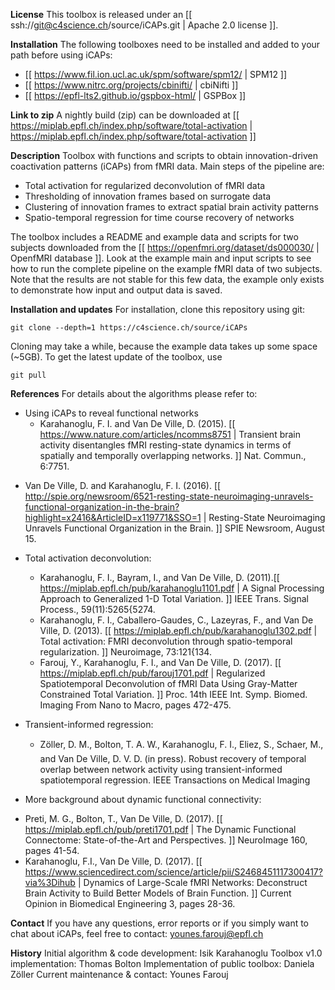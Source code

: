 **License**
This toolbox is released under an [[ ssh://git@c4science.ch/source/iCAPs.git | Apache 2.0 license ]].

**Installation**
The following toolboxes need to be installed and added to your path before using iCAPs:
* [[ https://www.fil.ion.ucl.ac.uk/spm/software/spm12/ | SPM12 ]]
* [[ https://www.nitrc.org/projects/cbinifti/ | cbiNifti ]]
* [[ https://epfl-lts2.github.io/gspbox-html/ | GSPBox ]]

**Link to zip**
A nightly build (zip) can be downloaded at [[ https://miplab.epfl.ch/index.php/software/total-activation | https://miplab.epfl.ch/index.php/software/total-activation ]]

**Description**
Toolbox with functions and scripts to obtain innovation-driven coactivation patterns (iCAPs) from fMRI data. Main steps of the pipeline are:
* Total activation for regularized deconvolution of fMRI data
* Thresholding of innovation frames based on surrogate data
* Clustering of innovation frames to extract spatial brain activity patterns
* Spatio-temporal regression for time course recovery of networks

The toolbox includes a README and example data and scripts for two subjects downloaded from the [[ https://openfmri.org/dataset/ds000030/ | OpenfMRI database ]]. Look at the example main and input scripts to see how to run the complete pipeline on the example fMRI data of two subjects. Note that the results are not stable for this few data, the example only exists to demonstrate how input and output data is saved.

**Installation and updates**
For installation, clone this repository using git:
```
git clone --depth=1 https://c4science.ch/source/iCAPs
```
Cloning may take a while, because the example data takes up some space (~5GB). To get the latest update of the toolbox, use 
```
git pull
```

**References**
For details about the algorithms please refer to:
* Using iCAPs to reveal functional networks
  - Karahanoglu, F. I. and Van De Ville, D. (2015). [[ https://www.nature.com/articles/ncomms8751 | Transient brain activity disentangles fMRI resting-state dynamics in terms of spatially and temporally overlapping networks. ]] Nat. Commun., 6:7751.
 - Van De Ville, D. and Karahanoglu, F. I. (2016). [[ http://spie.org/newsroom/6521-resting-state-neuroimaging-unravels-functional-organization-in-the-brain?highlight=x2416&ArticleID=x119771&SSO=1 | Resting-State Neuroimaging Unravels Functional Organization in the Brain. ]] SPIE Newsroom, August 15.

* Total activation deconvolution:
  - Karahanoglu, F. I., Bayram, I., and Van De Ville, D. (2011).[[ https://miplab.epfl.ch/pub/karahanoglu1101.pdf |  A Signal Processing Approach to Generalized 1-D Total Variation. ]] IEEE Trans. Signal Process., 59(11):5265{5274.
  - Karahanoglu, F. I., Caballero-Gaudes, C., Lazeyras, F., and Van De Ville, D. (2013). [[ https://miplab.epfl.ch/pub/karahanoglu1302.pdf | Total activation: FMRI deconvolution through spatio-temporal regularization. ]] Neuroimage, 73:121{134.
  - Farouj, Y., Karahanoglu, F. I., and Van De Ville, D. (2017). [[ https://miplab.epfl.ch/pub/farouj1701.pdf | Regularized Spatiotemporal Deconvolution of fMRI Data Using Gray-Matter Constrained Total Variation. ]] Proc. 14th IEEE Int. Symp. Biomed. Imaging From Nano to Macro, pages 472-475.

* Transient-informed regression:
  - Zöller, D. M., Bolton, T. A. W., Karahanoglu, F. I., Eliez, S., Schaer, M., and Van De Ville, D. V. D. (in press). Robust recovery of temporal overlap between network activity using transient-informed spatiotemporal regression. IEEE Transactions on Medical Imaging

* More background about dynamic functional connectivity:
 - Preti, M. G., Bolton, T., Van De Ville, D. (2017). [[ https://miplab.epfl.ch/pub/preti1701.pdf | The Dynamic Functional Connectome: State-of-the-Art and Perspectives. ]] NeuroImage 160, pages 41-54.
 - Karahanoglu, F.I., Van De Ville, D. (2017). [[ https://www.sciencedirect.com/science/article/pii/S2468451117300417?via%3Dihub | Dynamics of Large-Scale fMRI Networks: Deconstruct Brain Activity to Build Better Models of Brain Function. ]] Current Opinion in Biomedical Engineering 3, pages 28-36.

**Contact**
If you have any questions, error reports or if you simply want to chat about iCAPs, feel free to contact: younes.farouj@epfl.ch

**History**
Initial algorithm & code development: Isik Karahanoglu
Toolbox v1.0 implementation: Thomas Bolton
Implementation of public toolbox: Daniela Zöller
Current maintenance & contact: Younes Farouj